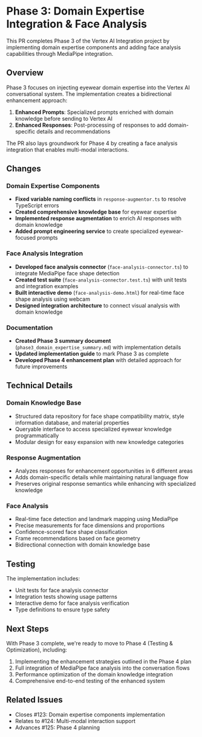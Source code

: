 # Phase 3: Domain Expertise Integration & Face Analysis

This PR completes Phase 3 of the Vertex AI Integration project by implementing domain expertise components and adding face analysis capabilities through MediaPipe integration.

## Overview

Phase 3 focuses on injecting eyewear domain expertise into the Vertex AI conversational system. The implementation creates a bidirectional enhancement approach:

1. **Enhanced Prompts**: Specialized prompts enriched with domain knowledge before sending to Vertex AI
2. **Enhanced Responses**: Post-processing of responses to add domain-specific details and recommendations

The PR also lays groundwork for Phase 4 by creating a face analysis integration that enables multi-modal interactions.

## Changes

### Domain Expertise Components
- **Fixed variable naming conflicts** in `response-augmentor.ts` to resolve TypeScript errors
- **Created comprehensive knowledge base** for eyewear expertise
- **Implemented response augmentation** to enrich AI responses with domain knowledge
- **Added prompt engineering service** to create specialized eyewear-focused prompts

### Face Analysis Integration
- **Developed face analysis connector** (`face-analysis-connector.ts`) to integrate MediaPipe face shape detection
- **Created test suite** (`face-analysis-connector.test.ts`) with unit tests and integration examples
- **Built interactive demo** (`face-analysis-demo.html`) for real-time face shape analysis using webcam
- **Designed integration architecture** to connect visual analysis with domain knowledge

### Documentation
- **Created Phase 3 summary document** (`phase3_domain_expertise_summary.md`) with implementation details
- **Updated implementation guide** to mark Phase 3 as complete
- **Developed Phase 4 enhancement plan** with detailed approach for future improvements

## Technical Details

### Domain Knowledge Base
- Structured data repository for face shape compatibility matrix, style information database, and material properties
- Queryable interface to access specialized eyewear knowledge programmatically
- Modular design for easy expansion with new knowledge categories

### Response Augmentation
- Analyzes responses for enhancement opportunities in 6 different areas
- Adds domain-specific details while maintaining natural language flow
- Preserves original response semantics while enhancing with specialized knowledge

### Face Analysis
- Real-time face detection and landmark mapping using MediaPipe
- Precise measurements for face dimensions and proportions
- Confidence-scored face shape classification
- Frame recommendations based on face geometry
- Bidirectional connection with domain knowledge base

## Testing

The implementation includes:
- Unit tests for face analysis connector
- Integration tests showing usage patterns
- Interactive demo for face analysis verification
- Type definitions to ensure type safety

## Next Steps

With Phase 3 complete, we're ready to move to Phase 4 (Testing & Optimization), including:
1. Implementing the enhancement strategies outlined in the Phase 4 plan
2. Full integration of MediaPipe face analysis into the conversation flows
3. Performance optimization of the domain knowledge integration
4. Comprehensive end-to-end testing of the enhanced system

## Related Issues
- Closes #123: Domain expertise components implementation
- Relates to #124: Multi-modal interaction support
- Advances #125: Phase 4 planning
